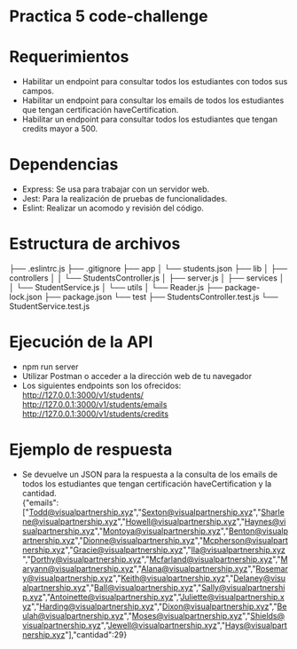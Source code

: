 # Practica 5 code-challenge

# Requerimientos

* Habilitar un endpoint para consultar todos los estudiantes con todos sus campos.
* Habilitar un endpoint para consultar los emails de todos los estudiantes que tengan certificación haveCertification.
* Habilitar un endpoint para consultar todos los estudiantes que tengan credits mayor a 500.

# Dependencias

* Express: Se usa para trabajar con un servidor web.
* Jest: Para la realización de pruebas de funcionalidades.
* Eslint: Realizar un acomodo y revisión del código.

# Estructura de archivos

├── .eslintrc.js
├── .gitignore
├── app
│  └── students.json
├── lib
│  ├── controllers
│  │  └── StudentsController.js
│  ├── server.js
│  ├── services
│  │  └── StudentService.js
│  └── utils
│    └── Reader.js
├── package-lock.json
├── package.json
└── test
  ├── StudentsController.test.js
  └── StudentService.test.js

# Ejecución de la API

* npm run server
* Utilizar Postman o acceder a la dirección web de tu navegador
* Los siguientes endpoints son los ofrecidos:  
http://127.0.0.1:3000/v1/students/  
http://127.0.0.1:3000/v1/students/emails  
http://127.0.0.1:3000/v1/students/credits

# Ejemplo de respuesta

* Se devuelve un JSON para la respuesta a la consulta de los emails de todos los estudiantes que tengan certificación haveCertification y la cantidad.  
{"emails":["Todd@visualpartnership.xyz","Sexton@visualpartnership.xyz","Sharlene@visualpartnership.xyz","Howell@visualpartnership.xyz","Haynes@visualpartnership.xyz","Montoya@visualpartnership.xyz","Benton@visualpartnership.xyz","Dionne@visualpartnership.xyz","Mcpherson@visualpartnership.xyz","Gracie@visualpartnership.xyz","Ila@visualpartnership.xyz","Dorthy@visualpartnership.xyz","Mcfarland@visualpartnership.xyz","Maryann@visualpartnership.xyz","Alana@visualpartnership.xyz","Rosemary@visualpartnership.xyz","Keith@visualpartnership.xyz","Delaney@visualpartnership.xyz","Ball@visualpartnership.xyz","Sally@visualpartnership.xyz","Antoinette@visualpartnership.xyz","Juliette@visualpartnership.xyz","Harding@visualpartnership.xyz","Dixon@visualpartnership.xyz","Beulah@visualpartnership.xyz","Moses@visualpartnership.xyz","Shields@visualpartnership.xyz","Jewell@visualpartnership.xyz","Hays@visualpartnership.xyz"],"cantidad":29}

